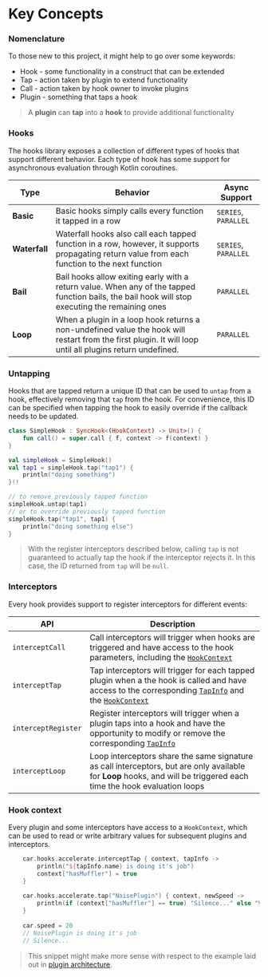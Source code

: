 # Key Concepts

### Nomenclature

To those new to this project, it might help to go over some keywords:

* Hook - some functionality in a construct that can be extended
* Tap - action taken by plugin to extend functionality
* Call - action taken by hook owner to invoke plugins
* Plugin - something that taps a hook

> A **plugin** can **tap** into a **hook** to provide additional functionality

### Hooks

The hooks library exposes a collection of different types of hooks that support different behavior. Each type of hook has some support for asynchronous evaluation through Kotlin coroutines.

| Type | Behavior | Async Support |
| ---- | -------- | ------------- |
| **Basic** | Basic hooks simply calls every function it tapped in a row | `SERIES`, `PARALLEL` |
| **Waterfall** | Waterfall hooks also call each tapped function in a row, however, it supports propagating return value from each function to the next function | `SERIES`, `PARALLEL` |
| **Bail** | Bail hooks allow exiting early with a return value. When any of the tapped function bails, the bail hook will stop executing the remaining ones | `PARALLEL` |
| **Loop** | When a plugin in a loop hook returns a non-undefined value the hook will restart from the first plugin. It will loop until all plugins return undefined. | `PARALLEL` |

### Untapping

Hooks that are tapped return a unique ID that can be used to `untap` from a hook, effectively removing that `tap` from the hook. For convenience, this ID can be specified when tapping the hook to easily override if the callback needs to be updated.

<!--- INCLUDE
import com.intuit.hooks.*
-->

```kotlin
class SimpleHook : SyncHook<(HookContext) -> Unit>() {
    fun call() = super.call { f, context -> f(context) }
}
```

<!--- INCLUDE

fun main() {
-->

```kotlin
val simpleHook = SimpleHook()
val tap1 = simpleHook.tap("tap1") {
    println("doing something")
}!!

// to remove previously tapped function
simpleHook.untap(tap1)
// or to override previously tapped function
simpleHook.tap("tap1", tap1) {
    println("doing something else")
}
```

<!--- INCLUDE
}
-->

<!--- KNIT example-untap-01.kt --> 

> With the register interceptors described below, calling `tap` is not guaranteed to actually tap the hook if the interceptor rejects it. In this case, the ID returned from `tap` will be `null`.

### Interceptors

Every hook provides support to register interceptors for different events:

| API | Description |
| --- | ----------- |
| `interceptCall` | Call interceptors will trigger when hooks are triggered and have access to the hook parameters, including the [`HookContext`](#hook-context) |
| `interceptTap` | Tap interceptors will trigger for each tapped plugin when a the hook is called and have access to the corresponding [`TapInfo`](https://intuit.github.io/hooks/kotlindoc/hooks/com/intuit/hooks/tapinfo/) and the [`HookContext`](#hook-context) |
| `interceptRegister` | Register interceptors will trigger when a plugin taps into a hook and have the opportunity to modify or remove the corresponding [`TapInfo`](https://intuit.github.io/hooks/kotlindoc/hooks/com/intuit/hooks/tapinfo/) |
| `interceptLoop` | Loop interceptors share the same signature as call interceptors, but are only available for **Loop** hooks, and will be triggered each time the hook evaluation loops |

### Hook context

Every plugin and some interceptors have access to a `HookContext`, which can be used to read or write arbitrary values for subsequent plugins and interceptors.

<!--- TEST_NAME HookContextTest -->

<!--- INCLUDE
import com.intuit.hooks.dsl.Hooks
import com.intuit.hooks.SyncHook

abstract class CarHooks : Hooks() {
    @Sync<(newSpeed: Int) -> Unit> abstract val accelerate: SyncHook<*>
}

class Car {
    val hooks = CarHooksImpl()

    var speed: Int = 0
        set(value) {
            hooks.accelerate.call(value)
        }
}

fun main() {
    val car = Car()
-->

```kotlin
    car.hooks.accelerate.interceptTap { context, tapInfo ->
        println("${tapInfo.name} is doing it's job")
        context["hasMuffler"] = true
    }
    
    car.hooks.accelerate.tap("NoisePlugin") { context, newSpeed -> 
        println(if (context["hasMuffler"] == true) "Silence..." else "Vroom!")
    }
    
    car.speed = 20
    // NoisePlugin is doing it's job
    // Silence...
```

<!--- INCLUDE
}
-->

> This snippet might make more sense with respect to the example laid out in [plugin architecture](../plugin-architecture).

<!--- KNIT example-context-01.kt --> 

<!--- TEST
NoisePlugin is doing it's job
Silence...
-->
